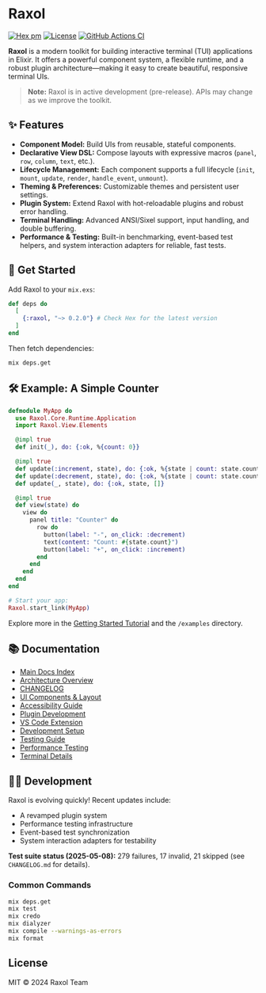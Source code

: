 # Raxol

[![Hex pm](https://img.shields.io/hexpm/v/raxol.svg)](https://hex.pm/packages/raxol)
[![License](https://img.shields.io/badge/License-MIT-blue.svg)](LICENSE.md)
[![GitHub Actions CI](https://github.com/Hydepwns/raxol/actions/workflows/ci.yml/badge.svg)](https://github.com/Hydepwns/raxol/actions/workflows/ci.yml)

**Raxol** is a modern toolkit for building interactive terminal (TUI) applications in Elixir. It offers a powerful component system, a flexible runtime, and a robust plugin architecture—making it easy to create beautiful, responsive terminal UIs.

> **Note:** Raxol is in active development (pre-release). APIs may change as we improve the toolkit.

<!-- TODO: Add a screenshot or GIF demo here -->

## ✨ Features

- **Component Model:** Build UIs from reusable, stateful components.
- **Declarative View DSL:** Compose layouts with expressive macros (`panel`, `row`, `column`, `text`, etc.).
- **Lifecycle Management:** Each component supports a full lifecycle (`init`, `mount`, `update`, `render`, `handle_event`, `unmount`).
- **Theming & Preferences:** Customizable themes and persistent user settings.
- **Plugin System:** Extend Raxol with hot-reloadable plugins and robust error handling.
- **Terminal Handling:** Advanced ANSI/Sixel support, input handling, and double buffering.
- **Performance & Testing:** Built-in benchmarking, event-based test helpers, and system interaction adapters for reliable, fast tests.

## 🚀 Get Started

Add Raxol to your `mix.exs`:

```elixir
def deps do
  [
    {:raxol, "~> 0.2.0"} # Check Hex for the latest version
  ]
end
```

Then fetch dependencies:

```bash
mix deps.get
```

## 🛠️ Example: A Simple Counter

```elixir
defmodule MyApp do
  use Raxol.Core.Runtime.Application
  import Raxol.View.Elements

  @impl true
  def init(_), do: {:ok, %{count: 0}}

  @impl true
  def update(:increment, state), do: {:ok, %{state | count: state.count + 1}, []}
  def update(:decrement, state), do: {:ok, %{state | count: state.count - 1}, []}
  def update(_, state), do: {:ok, state, []}

  @impl true
  def view(state) do
    view do
      panel title: "Counter" do
        row do
          button(label: "-", on_click: :decrement)
          text(content: "Count: #{state.count}")
          button(label: "+", on_click: :increment)
        end
      end
    end
  end
end

# Start your app:
Raxol.start_link(MyApp)
```

Explore more in the [Getting Started Tutorial](docs/guides/01_getting_started/quick_start.md) and the `/examples` directory.

## 📚 Documentation

- [Main Docs Index](docs/README.md)
- [Architecture Overview](docs/ARCHITECTURE.md)
- [CHANGELOG](CHANGELOG.md)
- [UI Components & Layout](docs/guides/03_components_and_layout/components/README.md)
- [Accessibility Guide](docs/guides/05_development_and_testing/development/planning/accessibility/accessibility_guide.md)
- [Plugin Development](docs/guides/04_extending_raxol/plugin_development.md)
- [VS Code Extension](docs/guides/04_extending_raxol/vscode_extension.md)
- [Development Setup](docs/guides/05_development_and_testing/DevelopmentSetup.md)
- [Testing Guide](docs/guides/05_development_and_testing/testing.md)
- [Performance Testing](docs/testing/performance_testing.md)
- [Terminal Details](docs/guides/02_core_concepts/terminal/README.md)

## 🧑‍💻 Development

Raxol is evolving quickly! Recent updates include:

- A revamped plugin system
- Performance testing infrastructure
- Event-based test synchronization
- System interaction adapters for testability

**Test suite status (2025-05-08):** 279 failures, 17 invalid, 21 skipped (see `CHANGELOG.md` for details).

### Common Commands

```bash
mix deps.get
mix test
mix credo
mix dialyzer
mix compile --warnings-as-errors
mix format
```

## License

MIT © 2024 Raxol Team
